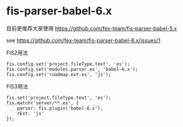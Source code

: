 fis-parser-babel-6.x
============================

目前更推荐大家使用 https://github.com/fex-team/fis-parser-babel-5.x 

see https://github.com/fex-team/fis-parser-babel-6.x/issues/1



FIS2用法

```
fis.config.set('project.fileType.text', 'es');
fis.config.set('modules.parser.es', 'babel-6.x');
fis.config.set('roadmap.ext.es', 'js');

```


FIS3用法

```
fis.set('project.fileType.text', 'es');
fis.match('server/**.es', {
    parser: fis.plugin('babel-6.x'),
    rExt: 'js'
});
```
